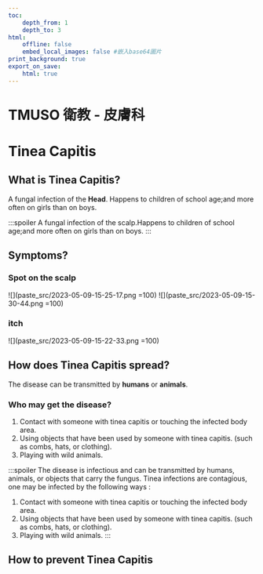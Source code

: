```yaml
---
toc:
    depth_from: 1
    depth_to: 3
html:
    offline: false
    embed_local_images: false #嵌入base64圖片
print_background: true
export_on_save:
    html: true
---
```

# TMUSO 衛教 - 皮膚科

# Tinea Capitis

## What is Tinea Capitis?

A fungal infection of the **Head**. Happens to children of school age;and more often on girls than on boys.


<!-- #region -->
:::spoiler
A fungal infection of the scalp.Happens to children of school age;and more often on girls than on boys.
:::
<!-- #endregion -->



## Symptoms?
### Spot on the scalp
![](paste_src/2023-05-09-15-25-17.png =100)
![](paste_src/2023-05-09-15-30-44.png =100)
### itch 
![](paste_src/2023-05-09-15-22-33.png =100)

## How does Tinea Capitis spread?
The disease can be transmitted by **humans** or **animals**. 

### Who may get the disease?

1. Contact with someone with tinea capitis or touching the infected body area.
2. Using objects that have been used by someone with tinea capitis. (such as combs, hats, or clothing).
3. Playing with wild animals.

<!-- #region --> 
:::spoiler
The disease is infectious and can be transmitted by
humans, animals, or objects that carry the fungus.
Tinea infections are contagious,
one may be infected by the following ways :
1. Contact with someone with tinea capitis or touching the
infected body area.
2. Using objects that have been used by someone
with tinea capitis. (such as combs, hats, or clothing).
3. Playing with wild animals.
:::
<!-- #endregion --> 

## How to prevent Tinea Capitis
